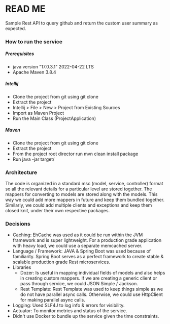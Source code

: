 # READ ME

Sample Rest API to query github and return the custom user summary as expected.

### How to run the service
##### Prerequisites
- java version "17.0.3.1" 2022-04-22 LTS
- Apache Maven 3.8.4

##### Intellij
- Clone the project from git using git clone <link>
- Extract the project
- Intellij > File > New > Project from Existing Sources
- Import as Maven Project
- Run the Main Class (ProjectApplication)

##### Maven
- Clone the project from git using git clone <link>
- Extract the project
- From the project root director run mvn clean install package
- Run java -jar target/<latest-jar-file>

### Architecture
The code is organized in a standard msc (model, service, controller) format so all the relevant details for a particular level are stored together. 
The mappers for converting to models are stored along with the models. This way we could add more mappers in future and keep them bundled together.
Similarly, we could add multiple clients and exceptions and keep them closed knit, under their own respective packages. 

### Decisions
- Caching: EhCache was used as it could be run within the JVM framework and is super lightweight. For a production grade application with heavy load, we could use a separate memcached server. 
- Language / Framework: JAVA & Spring Boot was used because of familiarity. Spring Boot serves as a perfect framework to create stable & scalable production grade Rest microservices.
- Libraries
  - Dozer: Is useful in mapping individual fields of models and also helps in creating custom mappers. If we are creating a generic client or pass through service, we could JSON Simple / Jackson.
  - Rest Template: Rest Template was used to keep things simple as we do not have parallel async calls. Otherwise, we could use HttpClient for making parallel async calls.
- Logging: Used SLF4J to log info & errors for visibility.
- Actuator: To monitor metrics and status of the service.
- Didn't use Docker to bundle up the service given the time constraints.

